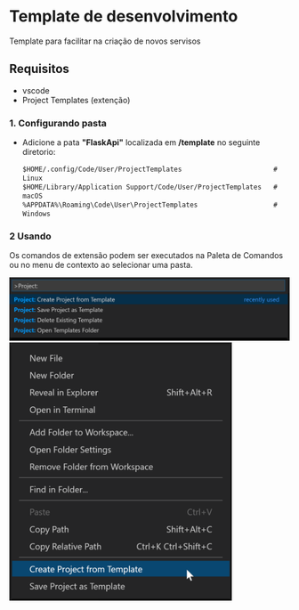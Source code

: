 # Template de desenvolvimento
Template para facilitar na criação de novos servisos

## Requisitos
- vscode
- Project Templates (extenção)

### 1. Configurando pasta
- Adicione a pata **"FlaskApi"** localizada em **/template** no seguinte diretorio:
    ```
    $HOME/.config/Code/User/ProjectTemplates                       # Linux
    $HOME/Library/Application Support/Code/User/ProjectTemplates   # macOS
    %APPDATA%\Roaming\Code\User\ProjectTemplates                   # Windows
    ```

### 2 Usando
Os comandos de extensão podem ser executados na Paleta de Comandos ou no menu de contexto ao selecionar uma pasta.

![Exemplo de Imagem](./1.png)
<img src="./2.png" alt="Example Image" width="400"/>
